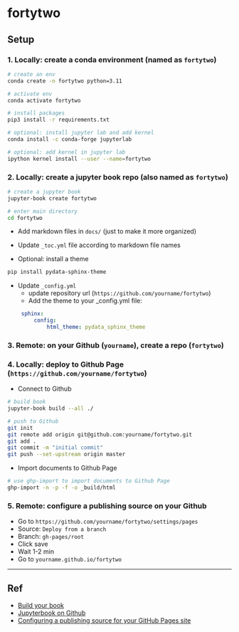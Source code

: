 # fortytwo


## Setup
### 1. Locally: create a conda environment (named as `fortytwo`)
```sh
# create an env
conda create -n fortytwo python=3.11 

# activate env
conda activate fortytwo

# install packages
pip3 install -r requirements.txt

# optional: install jupyter lab and add kernel 
conda install -c conda-forge jupyterlab

# optional: add kernel in jupyter lab
ipython kernel install --user --name=fortytwo
```

### 2. Locally: create a jupyter book repo (also named as `fortytwo`)

```sh
# create a jupyter book
jupyter-book create fortytwo

# enter main directory
cd fortytwo
```
 * Add markdown files in `docs/` (just to make it more organized)

 * Update `_toc.yml` file according to markdown file names

 * Optional: install a theme 
 ```sh
 pip install pydata-sphinx-theme
 ```

 * Update `_config.yml` 
   * update repository url (`https://github.com/yourname/fortytwo`)
   * Add the theme to your _config.yml file:
   ```yml
    sphinx:
        config:
            html_theme: pydata_sphinx_theme
   ```

### 3. Remote: on your Github (`yourname`), create a repo (`fortytwo`) 

### 4. Locally: deploy to Github Page (`https://github.com/yourname/fortytwo`)
 * Connect to Github 
```bash
# build book 
jupyter-book build --all ./

# push to Github
git init 
git remote add origin git@github.com:yourname/fortytwo.git
git add .
git commit -m "initial commit"
git push --set-upstream origin master
```

* Import documents to Github Page 
```bash
# use ghp-import to import documents to Github Page 
ghp-import -n -p -f -o _build/html
``` 

### 5. Remote: configure a publishing source on your Github 
 * Go to `https://github.com/yourname/fortytwo/settings/pages`
 * Source: `Deploy from a branch`
 * Branch: `gh-pages/root`
 * Click save 
 * Wait 1-2 min 
 * Go to `yourname.github.io/fortytwo`



---

## Ref
 * [Build your book](https://jupyterbook.org/en/stable/start/build.html)
 * [Jupyterbook on Github](https://jupyterbook.org/en/stable/publish/gh-pages.html)
 * [Configuring a publishing source for your GitHub Pages site](https://docs.github.com/en/pages/getting-started-with-github-pages/configuring-a-publishing-source-for-your-github-pages-site)
